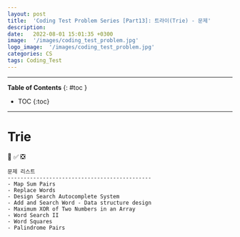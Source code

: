 ```yaml
---
layout: post
title:  'Coding Test Problem Series [Part13]: 트라이(Trie) - 문제'
description: 
date:   2022-08-01 15:01:35 +0300
image:  '/images/coding_test_problem.jpg'
logo_image:  '/images/coding_test_problem.jpg'
categories: CS
tags: Coding_Test
---
```

---

**Table of Contents**
{: #toc }
*  TOC
{:toc}

---


# Trie


💟 ✅ ❎   

```
문제 리스트
---------------------------------------------
- Map Sum Pairs
- Replace Words
- Design Search Autocomplete System
- Add and Search Word - Data structure design
- Maximum XOR of Two Numbers in an Array
- Word Search II
- Word Squares
- Palindrome Pairs
```

